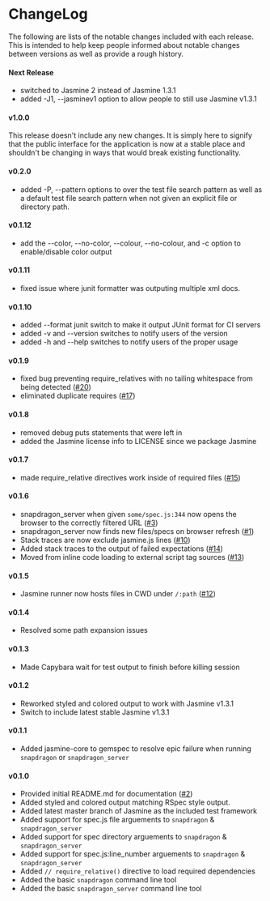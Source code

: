 # ChangeLog

The following are lists of the notable changes included with each release.
This is intended to help keep people informed about notable changes between
versions as well as provide a rough history.

#### Next Release

* switched to Jasmine 2 instead of Jasmine 1.3.1
* added -J1, --jasminev1 option to allow people to still use Jasmine v1.3.1

#### v1.0.0

This release doesn't include any new changes. It is simply here to signify
that the public interface for the application is now at a stable place and
shouldn't be changing in ways that would break existing functionality.

#### v0.2.0

* added -P, --pattern options to over the test file search pattern as well as
  a default test file search pattern when not given an explicit file or
  directory path.

#### v0.1.12

* add the --color, --no-color, --colour, --no-colour, and -c option to
  enable/disable color output

#### v0.1.11

* fixed issue where junit formatter was outputing multiple xml docs.

#### v0.1.10

* added --format junit switch to make it output JUnit format for CI servers
* added -v and --version switches to notify users of the version
* added -h and --help switches to notify users of the proper usage

#### v0.1.9

* fixed bug preventing require\_relatives with no tailing whitespace from being
  detected ([\#20](http://github.com/reachlocal/snapdragon/issues/20))
* eliminated duplicate requires
  ([\#17](http://github.com/reachlocal/snapdragon/issues/17))

#### v0.1.8

* removed debug puts statements that were left in
* added the Jasmine license info to LICENSE since we package Jasmine

#### v0.1.7

* made require_relative directives work inside of required files
  ([\#15](http://github.com/reachlocal/snapdragon/issues/15))

#### v0.1.6

* snapdragon_server when given `some/spec.js:344` now opens the browser to the
  correctly filtered URL
  ([\#3](http://github.com/reachlocal/snapdragon/issues/3))
* snapdragon_server now finds new files/specs on browser refresh
  ([\#1](http://github.com/reachlocal/snapdragon/issues/1))
* Stack traces are now exclude jasmine.js lines
  ([\#10](http://github.com/reachlocal/snapdragon/issues/10))
* Added stack traces to the output of failed expectations
  ([\#14](http://github.com/reachlocal/snapdragon/issues/14))
* Moved from inline code loading to external script tag sources
  ([\#13](http://github.com/reachlocal/snapdragon/issues/13))

#### v0.1.5

* Jasmine runner now hosts files in CWD under `/:path`
  ([\#12](http://github.com/reachlocal/snapdragon/issues/12))

#### v0.1.4

* Resolved some path expansion issues

#### v0.1.3

* Made Capybara wait for test output to finish before killing session

#### v0.1.2

* Reworked styled and colored output to work with Jasmine v1.3.1
* Switch to include latest stable Jasmine v1.3.1

#### v0.1.1

* Added jasmine-core to gemspec to resolve epic failure when running
  `snapdragon` or `snapdragon_server`

#### v0.1.0

* Provided initial README.md for documentation
  ([\#2](http://github.com/reachlocal/snapdragon/issues/2))
* Added styled and colored output matching RSpec style output.
* Added latest master branch of Jasmine as the included test framework
* Added support for spec.js file arguements to `snapdragon` &
  `snapdragon_server`
* Added support for spec directory arguements to `snapdragon` &
  `snapdragon_server`
* Added support for spec.js:line_number arguements to `snapdragon` &
  `snapdragon_server`
* Added `// require_relative()` directive to load required dependencies
* Added the basic `snapdragon` command line tool
* Added the basic `snapdragon_server` command line tool

